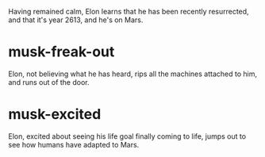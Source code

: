 Having remained calm, Elon learns that he has been recently resurrected, and that it's year 2613, and he's on Mars.

# musk-freak-out
Elon, not believing what he has heard, rips all the machines attached to him, and runs out of the door.

# musk-excited
Elon, excited about seeing his life goal finally coming to life, jumps out to see how humans have adapted to Mars.
